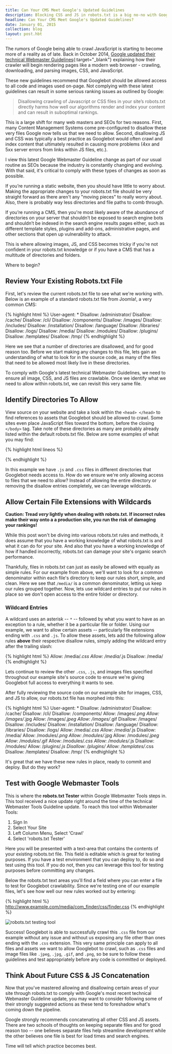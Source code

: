 ```yaml
---
title: Can Your CMS Meet Google's Updated Guidelines
description: Blocking CSS and JS in robots.txt is a big no-no with Google's October 2014 Webmaster Update.
headline: Can Your CMS Meet Google's Updated Guidelines?
date: January 01, 2015
collection: blog
layout: post.hbt
---
```


The rumors of Google being able to crawl JavaScript is starting to become more of a reality as of late. Back in October 2014, [Google updated their technical Webmaster Guidelines](http://googlewebmastercentral.blogspot.com/2014/10/updating-our-technical-webmaster.html){:target="_blank"} explaining how their crawler will begin rendering pages like a modern web browser - crawling, downloading, and parsing images, CSS, and JavaScript.

These new guidelines recommend that Googlebot should be allowed access to all code and images used on-page. Not complying with these latest guidelines can result in some serious ranking issues as outlined by Google:

>Disallowing crawling of Javascript or CSS files in your site’s robots.txt directly harms how well our algorithms render and index your content and can result in suboptimal rankings.

This is a large shift for many web masters and SEOs for two reasons. First, many Content Management Systems come pre-configured to disallow these very files Google now tells us that we need to allow. Second, disallowing JS and CSS was typically a best practice as Googlebot would often crawl and index content that ultimately resulted in causing more problems (4xx and 5xx server errors from links within JS files, etc.).

I view this latest Google Webmaster Guideline change as part of our usual routine as SEOs because the industry is constantly changing and evolving. With that said, it's critical to comply with these types of changes as soon as possible.

If you’re running a static website, then you should have little to worry about. Making the appropriate changes to your robots.txt file should be very straight forward as there aren't any "moving pieces" to really worry about. Also, there is probably way less directories and file paths to comb through.

If you’re running a CMS, then you're most likely aware of the abundance of directories on your server that shouldn’t be exposed to search engine bots and shouldn’t be indexed in the search engine results pages either, such as different template styles, plugins and add-ons, administrative pages, and other sections that open up vulnerability to attack.

This is where allowing images, JS, and CSS becomes tricky if you're not confident in your robots.txt knowledge or if you have a CMS that has a multitude of directories and folders.

Where to begin?

## Review Your Existing Robots.txt File

First, let's review the current robots.txt file to see what we're working with. Below is an example of a standard robots.txt file from Joomla!, a very common CMS:

{% highlight html %}
User-agent: *
Disallow: /administrator/
Disallow: /cache/
Disallow: /cli/
Disallow: /components/
Disallow: /images/
Disallow: /includes/
Disallow: /installation/
Disallow: /language/
Disallow: /libraries/
Disallow: /logs/
Disallow: /media/
Disallow: /modules/
Disallow: /plugins/
Disallow: /templates/
Disallow: /tmp/
{% endhighlight %}

Here we see that a number of directories are disallowed, and for good reason too. Before we start making any changes to this file, lets gain an understanding of what to look for in the source code, as many of the files that need to be allowed most likely live in these directories.

To comply with Google's latest technical Webmaster Guidelines, we need to ensure all image, CSS, and JS files are crawlable. Once we identify what we need to allow within robots.txt, we can revisit this very same file.

## Identify Directories To Allow

View source on your website and take a look within the ``<head> </head>`` to find references to assets that Googlebot should be allowed to crawl. Some sites even place JavaScript files toward the bottom, before the closing ``</body>`` tag. Take note of these directories as many are probably already listed within the default robots.txt file. Below are some examples of what you may find:

{% highlight html lineos %}
<script src="/media/system/js/core.js" type="text/javascript"></script>
<link rel="stylesheet" href="/media/com_finder/css/finder.css" type="text/css" />
{% endhighlight %}

In this example we have ``.js`` and ``.css`` files in different directories that Googlebot needs access to. How do we ensure we're only allowing access to files that we need to allow? Instead of allowing the entire directory or removing the disallow entries completely, we can leverage wildcards.

## Allow Certain File Extensions with Wildcards

**Caution: Tread *very* lightly when dealing with robots.txt. If incorrect rules make their way onto a a production site, you run the risk of damaging your rankings!**

While this post won't be diving into various robots.txt rules and methods, it does assume that you have a working knowledge of what robots.txt is and what it can do for your site. And also that you have a working knowledge of how if handled incorrectly, robots.txt can damage your site's organic search performance.

Thankfully, files in robots.txt can just as easily be allowed with equally as simple rules. For our example from above, we'll want to look for a common denominator within each file's directory to keep our rules short, simple, and clean. Here we see that ``/media/`` is a common denominator, letting us keep our rules grouped together. Now, lets use wildcard entries to put our rules in place so we don't open access to the entire folder or directory.

### Wildcard Entries

A wildcard uses an asterisk -- ``*`` -- followed by what you want to have as an exception to a rule, whether it be a particular file or folder. Using our example, we want to allow certain assets -- particularly file extensions ending with ``.css`` and ``.js``. To allow these assets, lets add the following allow rules **above** their respective disallow rules, simply adding the wildcard entry after the trailing slash:

{% highlight html %}
Allow: /media/*.css
Allow: /media/*.js
Disallow: /media/
{% endhighlight %}

Lets continue to review the other ``.css``, ``.js``, and images files specified throughout our example site's source code to ensure we're giving Googlebot full access to everything it wants to see.

After fully reviewing the source code on our example site for images, CSS, and JS to allow, our robots.txt file has morphed into this:

{% highlight html %}
User-agent: *
Disallow: /administrator/
Disallow: /cache/
Disallow: /cli/
Disallow: /components/
Allow: /images/*.png
Allow: /images/*.jpg
Allow: /images/*.jpeg
Allow: /images/*.gif
Disallow: /images/
Disallow: /includes/
Disallow: /installation/
Disallow: /language/
Disallow: /libraries/
Disallow: /logs/
Allow: /media/*.css
Allow: /media/*.js
Disallow: /media/
Allow: /modules/*.png
Allow: /modules/*.jpg
Allow: /modules/*.jpeg
Allow: /modules/*.gif
Allow: /modules/*.css
Allow: /modules/*.js
Disallow: /modules/
Allow: /plugins/*.js
Disallow: /plugins/
Allow: /templates/*.css
Disallow: /templates/
Disallow: /tmp/
{% endhighlight %}

It's great that we have these new rules in place, ready to commit and deploy. But do they work?

## Test with Google Webmaster Tools

This is where the **robots.txt Tester** within Google Webmaster Tools steps in. This tool received a nice update right around the time of the technical Webmaster Tools Guideline update. To reach this tool within Webmaster Tools:

1. Sign In
2. Select Your Site
3. Left Column Menu, Select 'Crawl'
4. Select 'robots.txt Tester'

Here you will be presented with a text-area that contains the contents of your existing robots.txt file. This field is editable which is great for testing purposes. If you have a test environment that you can deploy to, do so and test using this tool. If you do not, then you can leverage this tool for testing purposes before committing any changes.

Below the robots.txt text areas you'll find a field where you can enter a file to test for Googlebot crawlability. Since we're testing one of our example files, let's see how well our new rules worked out by entering:

{% highlight html %}
http://www.example.com/media/com_finder/css/finder.css
{% endhighlight %}

<img src="/img/posts/robots-txt-tester.png" class="img-responsive" alt="robots.txt testing tool">

Success! Googlebot is able to successfully crawl this ``.css`` file from our example without any issue and without us exposing any file other than ones ending with the ``.css`` extension. This very same principle can apply to all files and assets we want to allow Googlebot to crawl, such as ``.css`` files and image files like ``.jpeg``, ``.jpg``, ``.gif``, and ``.png``, so be sure to follow these guidelines and test appropriately before any code is committed or deployed.

## Think About Future CSS & JS Concatenation

Now that you've mastered allowing and disallowing certain areas of your site through robots.txt to comply with Google's most recent technical Webmaster Guideline update, you may want to consider following some of their strongly suggested actions as these tend to foreshadow what's coming down the pipeline.

Google strongly recommends concatenating all other CSS and JS assets. There are two schools of thoughts on keeping separate files and for good reason too -- one believes separate files help streamline development while the other believes one file is best for load times and search engines.

Time will tell which practice becomes best.
